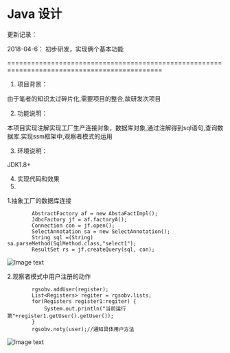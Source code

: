 # Java 设计

更新记录：

2018-04-6：
初步研发，实现俩个基本功能

=============================================================================================

1. 项目背景：

由于笔者的知识太过碎片化,需要项目的整合,故研发次项目

2. 功能说明：

本项目实现注解实现工厂生产连接对象，数据库对象,通过注解得到sql语句,查询数据库.实现ssm框架中,观察者模式的运用


3. 环境说明：

JDK1.8+

4. 实现代码和效果
5. 
1.抽象工厂的数据库连接
```
		AbstractFactory af = new AbstaFactImpl();
		JdbcFactory jf = af.factoryA();
    	Connection con = jf.open();
		SelectAnnotation sa = new SelectAnnotation();
		String sql =(String) sa.parseMethod(SqlMethod.class,"select1");
		ResultSet rs = jf.createQuery(sql, con);
```

![Image text](http://www.dongyv.com/picture/2018.4.8/cs1.png)

2.观察者模式中用户注册的动作
```
        rgsobv.addUser(register);
		List<Registers> regiter = rgsobv.lists;
		for(Registers register1:regiter) {
			System.out.println("当前运行第"+register1.getUser().getUser());
		}
		rgsobv.noty(user);//通知具体用户方法
```

![Image text](http://www.dongyv.com/picture/2018.4.8/cs2.png)